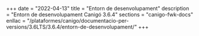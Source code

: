 +++
date        = "2022-04-13"
title       = "Entorn de desenvolupament"
description = "Entorn de desenvolupament Canigó 3.6.4"
sections    = "canigo-fwk-docs"
enllac		= "/plataformes/canigo/documentacio-per-versions/3.6LTS/3.6.4/entorn-de-desenvolupament/"
+++